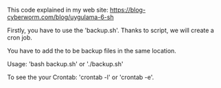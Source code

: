 This code explained in my web site: https://blog-cyberworm.com/blog/uygulama-6-sh

Firstly, you have to use the 'backup.sh'. Thanks to script, we will create a cron job.

You have to add the to be backup files in the same location.

Usage: 'bash backup.sh' or './backup.sh'

To see the your Crontab: 'crontab -l' or 'crontab  -e'.
